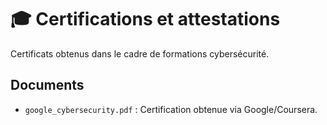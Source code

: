 # 🎓 Certifications et attestations
Certificats obtenus dans le cadre de formations cybersécurité.

## Documents
- `google_cybersecurity.pdf` : Certification obtenue via Google/Coursera.
